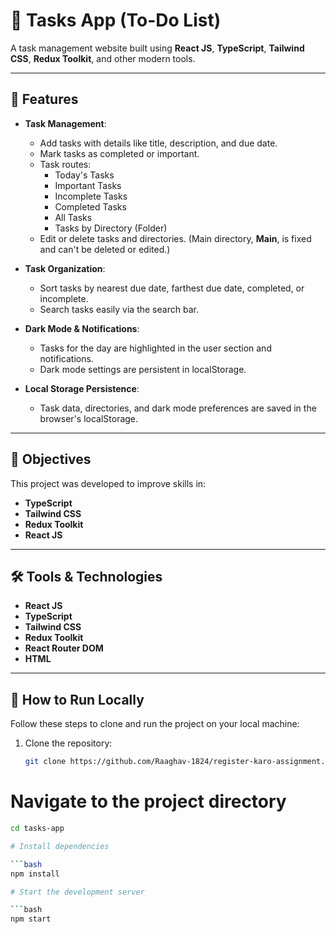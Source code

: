 # 📅 Tasks App (To-Do List)

A task management website built using **React JS**, **TypeScript**, **Tailwind CSS**, **Redux Toolkit**, and other modern tools.

---

## 🚀 Features

- **Task Management**:
  - Add tasks with details like title, description, and due date.
  - Mark tasks as completed or important.
  - Task routes:
    - Today's Tasks
    - Important Tasks
    - Incomplete Tasks
    - Completed Tasks
    - All Tasks
    - Tasks by Directory (Folder)
  - Edit or delete tasks and directories. (Main directory, **Main**, is fixed and can't be deleted or edited.)

- **Task Organization**:
  - Sort tasks by nearest due date, farthest due date, completed, or incomplete.
  - Search tasks easily via the search bar.

- **Dark Mode & Notifications**:
  - Tasks for the day are highlighted in the user section and notifications.
  - Dark mode settings are persistent in localStorage.

- **Local Storage Persistence**:
  - Task data, directories, and dark mode preferences are saved in the browser's localStorage.

---

## 🎯 Objectives

This project was developed to improve skills in:
- **TypeScript**
- **Tailwind CSS**
- **Redux Toolkit**
- **React JS**

---

## 🛠️ Tools & Technologies

- **React JS**
- **TypeScript**
- **Tailwind CSS**
- **Redux Toolkit**
- **React Router DOM**
- **HTML**

---

## 🔧 How to Run Locally

Follow these steps to clone and run the project on your local machine:

1. Clone the repository:

   ```bash
   git clone https://github.com/Raaghav-1824/register-karo-assignment.git


# Navigate to the project directory

```bash
cd tasks-app

# Install dependencies

```bash
npm install

# Start the development server

```bash
npm start

 
 
